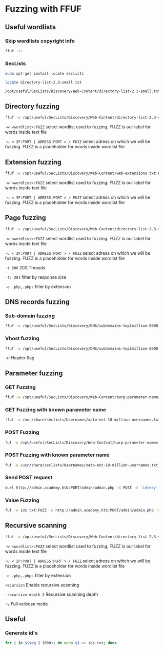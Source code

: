 # Fuzzing with FFUF

## Useful wordlists

### Skip wordlists copyright info 

```zsh
ffuf -ic 
```

### SecLists

```zsh
sudo apt-get install locate seclists
```

```zsh
locate directory-list-2.3-small.txt

/opt/useful/SecLists/Discovery/Web-Content/directory-list-2.3-small.txt
```

## Directory fuzzing

```zsh
ffuf -w /opt/useful/SecLists/Discovery/Web-Content/directory-list-2.3-small.txt:FUZZ -u http://SERVER_IP:PORT/FUZZ
```

`-w <wordlist>:FUZZ` select wordlist used to fuzzing. FUZZ is our label for words inside text file

`-u < IP:PORT | ADRESS:PORT > / FUZZ` select adress on which we will be fuzzing. FUZZ is a placeholder for words inside wordlist file


## Extension fuzzing

```zsh
ffuf -w /opt/useful/SecLists/Discovery/Web-Content/web-extensions.txt:FUZZ u http://SERVER_IP:PORT/blog/indexFUZZ
```

`-w <wordlist>:FUZZ` select wordlist used to fuzzing. FUZZ is our label for words inside text file

`-u < IP:PORT | ADRESS:PORT > / FUZZ` select adress on which we will be fuzzing. FUZZ is a placeholder for words inside wordlist file

## Page fuzzing

```zsh
ffuf -w /opt/useful/SecLists/Discovery/Web-Content/directory-list-2.3-small.txt:FUZZ -u http://SERVER_IP:PORT/blog/FUZZ.php  -t 200 -fs 281 -e .php,.phps
```

`-w <wordlist>:FUZZ` select wordlist used to fuzzing. FUZZ is our label for words inside text file

`-u < IP:PORT | ADRESS:PORT > / FUZZ` select adress on which we will be fuzzing. FUZZ is a placeholder for words inside wordlist file

`-t 200` 200 Threads

`-fs 281` filter by response size

`-e .php,.phps` filter by extension

## DNS records fuzzing

### Sub-domain fuzzing
```zsh
ffuf -w /opt/useful/SecLists/Discovery/DNS/subdomains-top1million-5000.txt:FUZZ -u http://FUZZ.academy.htb/
```


### Vhost fuzzing
```zsh
ffuf -w /opt/useful/SecLists/Discovery/DNS/subdomains-top1million-5000.txt:FUZZ -u http://academy.htb:PORT/ -H 'Host: FUZZ.academy.htb'
```

`-H` Header flag

## Parameter fuzzing


### GET Fuzzing
```zsh
ffuf -w /opt/useful/SecLists/Discovery/Web-Content/burp-parameter-names.txt:FUZZ -u http://admin.academy.htb:PORT/admin/admin.php?FUZZ=key -fs xxx
```

### GET Fuzzing with known parameter name
```zsh
ffuf -w /usr/share/seclists/Usernames/xato-net-10-million-usernames.txt:FUZZ-u http://admin.academy.htb:PORT/admin/admin.php?parameter=FUZZ -fs xxx
```

### POST Fuzzing

```zsh
fuf -w /opt/useful/SecLists/Discovery/Web-Content/burp-parameter-names.txt:FUZZ -u http://admin.academy.htb:PORT/admin/admin.php -X POST -d 'FUZZ=key' -H 'Content-Type: application/x-www-form-urlencoded' -fs xxx
```

### POST Fuzzing with known parameter name

```zsh
fuf -w /usr/share/seclists/Usernames/xato-net-10-million-usernames.txt:FUZZ -u http://admin.academy.htb:PORT/admin/admin.php -X POST -d 'parameter=FUZZ' -H 'Content-Type: application/x-www-form-urlencoded' -fs xxx
```


### Send POST request

```zsh
curl http://admin.academy.htb:PORT/admin/admin.php -X POST -d 'id=key' -H 'Content-Type: application/x-www-form-urlencoded'
```

### Value Fuzzing
```zsh
fuf -w ids.txt:FUZZ -u http://admin.academy.htb:PORT/admin/admin.php -X POST -d 'id=FUZZ' -H 'Content-Type: application/x-www-form-urlencoded' -fs xxx
```


## Recursive scanning 
```zsh
ffuf -w /opt/useful/SecLists/Discovery/Web-Content/directory-list-2.3-small.txt:FUZZ -u http://SERVER_IP:PORT/FUZZ -recursion -recursion-depth 1 -e .php -v
```

`-w <wordlist>:FUZZ` select wordlist used to fuzzing. FUZZ is our label for words inside text file

`-u < IP:PORT | ADRESS:PORT > / FUZZ` select adress on which we will be fuzzing. FUZZ is a placeholder for words inside wordlist file

`-e .php,.phps` filter by extension

`recursion` Enable recursive scanning

`-recursion-depth 2` Recursive scanning depth 

`-v` Full verbose mode 



## Useful
### Generate id's
```zsh
for i in $(seq 1 1000); do echo $i >> ids.txt; done
```
